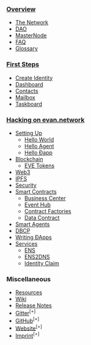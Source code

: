 ### [Overview](/)
- [The Network](/doc/network)
- [DAO](/doc/dao)
- [MasterNode](/doc/masternode)
- [FAQ](/doc/faq)
- [Glossary](/doc/glossary)

### [First Steps](/tutorial/first-steps)
- [Create Identity](/tutorial/create-identity)
- [Dashboard](/tutorial/dashboard)
- [Contacts](/tutorial/contacts)
- [Mailbox](/tutorial/mailbox)
- [Taskboard](/tutorial/taskboard)

### [Hacking on evan.network](/dev/getting-started)
- [Setting Up](/dev/setting-up)
  - [Hello World](/dev/hello-world)
  - [Hello Agent](/dev/hello-agent)
  - [Hello Ðapp](/dev/hello-dapp)
- [Blockchain](/dev/blockchain)
  - [EVE Tokens](/doc/eve)
- [Web3](/dev/web3)
- [IPFS](/dev/ipfs)
- [Security](/dev/security)
- [Smart Contracts](/dev/smart-contracts)
  - [Business Center](/dev/business-center)
  - [Event Hub](/dev/event-hub)
  - [Contract Factories](/dev/contract-factories)
  - [Data Contract](/dev/data-contract)
- [Smart Agents](/dev/smart-agents)
- [DBCP](/dev/dbcp)
- [Writing ÐApps](/dev/dapps)
- [Services](/dev/services)
  - [ENS](/dev/ens)
  - [ENS2DNS](/dev/ens2dns)
  - [Identity Claim](/dev/identity-claims)

### Miscellaneous
- [Resources](/doc/resources)
- [Wiki](/doc/wiki)
- [Release Notes](/docs/releases)
- [Gitter](https://gitter.im/evannetwork)<sup>[+]</sup>
- [GitHub](https://github.com/evannetwork)<sup>[+]</sup>
- [Website](https://evan.network)<sup>[+]</sup>
- [Imprint](https://evan.network/imprint/)<sup>[+]</sup>
